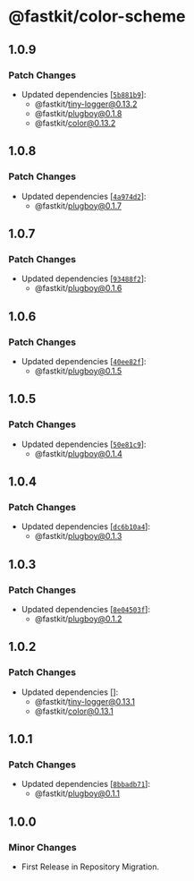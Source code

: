 # @fastkit/color-scheme

## 1.0.9

### Patch Changes

- Updated dependencies [[`5b881b9`](https://github.com/dadajam4/fastkit/commit/5b881b94ce1852c12cc3c8f6954564d5235cba4d)]:
  - @fastkit/tiny-logger@0.13.2
  - @fastkit/plugboy@0.1.8
  - @fastkit/color@0.13.2

## 1.0.8

### Patch Changes

- Updated dependencies [[`4a974d2`](https://github.com/dadajam4/fastkit/commit/4a974d2bc85767048abcc4ed8294058d19ebfb0f)]:
  - @fastkit/plugboy@0.1.7

## 1.0.7

### Patch Changes

- Updated dependencies [[`93488f2`](https://github.com/dadajam4/fastkit/commit/93488f21251f32ed5d577f854146815bd6307161)]:
  - @fastkit/plugboy@0.1.6

## 1.0.6

### Patch Changes

- Updated dependencies [[`40ee82f`](https://github.com/dadajam4/fastkit/commit/40ee82f4501b88e44ad9b67918df2237298493a0)]:
  - @fastkit/plugboy@0.1.5

## 1.0.5

### Patch Changes

- Updated dependencies [[`50e81c9`](https://github.com/dadajam4/fastkit/commit/50e81c949e0e99c54ffe227e3274826ed31c04af)]:
  - @fastkit/plugboy@0.1.4

## 1.0.4

### Patch Changes

- Updated dependencies [[`dc6b10a4`](https://github.com/dadajam4/fastkit/commit/dc6b10a4d3279dd24de1f7f1b5113dcec52b63ad)]:
  - @fastkit/plugboy@0.1.3

## 1.0.3

### Patch Changes

- Updated dependencies [[`8e04503f`](https://github.com/dadajam4/fastkit/commit/8e04503f7acb585f50ceb482af0128e2263a94f9)]:
  - @fastkit/plugboy@0.1.2

## 1.0.2

### Patch Changes

- Updated dependencies []:
  - @fastkit/tiny-logger@0.13.1
  - @fastkit/color@0.13.1

## 1.0.1

### Patch Changes

- Updated dependencies [[`8bbadb71`](https://github.com/dadajam4/fastkit/commit/8bbadb7102edbc2bf89df54268c12be5435d5241)]:
  - @fastkit/plugboy@0.1.1

## 1.0.0

### Minor Changes

- First Release in Repository Migration.
